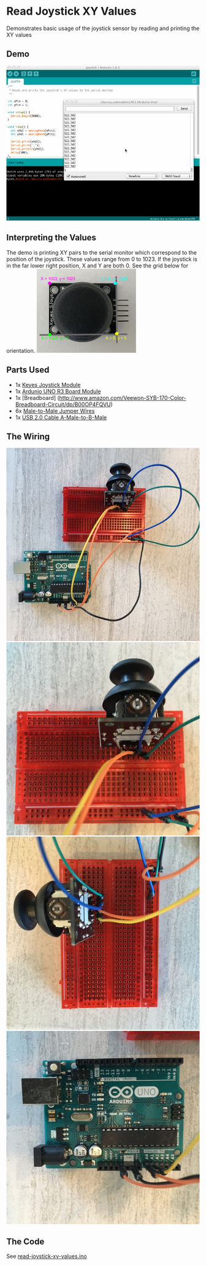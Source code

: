 # Read Joystick XY Values
Demonstrates basic usage of the joystick sensor by reading and printing the XY values

## Demo
![Serial Monitor Demo](serial-monitor-example-01.gif)

## Interpreting the Values
The demo is printing XY pairs to the serial monitor which correspond to the position of the joystick. These values range from 0 to 1023. If the joystick is in the far lower right position, X and Y are both 0. See the grid below for orientation.
![XY Grid](xy-grid.png)

## Parts Used
* 1x [Keyes Joystick Module](http://www.amazon.com/Keyes-Joystick-Module-Black/dp/B013GBYNZM)
* 1x [Ardunio UNO R3 Board Module](http://www.amazon.com/Arduino-Board-Module-ATmega328P-Blue/dp/B01A0MONA0)
* 1x [Breadboard] (http://www.amazon.com/Veewon-SYB-170-Color-Breadboard-Circuit/dp/B00OP4FQVU)
* 6x [Male-to-Male Jumper Wires](http://www.amazon.com/Phantom-YoYo-Dupont-Cable-10cm/dp/B00KOL8O6C)
* 1x [USB 2.0 Cable A-Male-to-B-Male](http://www.amazon.com/AmazonBasics-USB-2-0-Cable--Male/dp/B00NH11KIK)

## The Wiring
![Wiring Example 1](wiring-01.JPG)
![Wiring Example 2](wiring-02.JPG)
![Wiring Example 3](wiring-03.JPG)
![Wiring Example 4](wiring-04.JPG)

## The Code
See [read-joystick-xy-values.ino](read-joystick-xy-values.ino)
